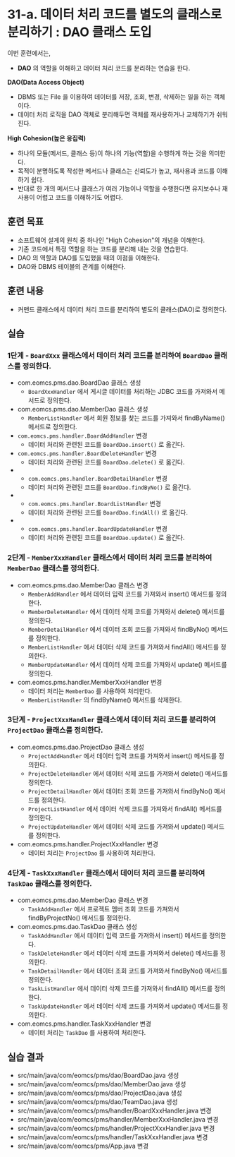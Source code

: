 # 31-a. 데이터 처리 코드를 별도의 클래스로 분리하기 : DAO 클래스 도입

이번 훈련에서는,
- **DAO** 의 역할을 이해하고 데이터 처리 코드를 분리하는 연습을 한다.

**DAO(Data Access Object)**
- DBMS 또는 File 을 이용하여 데이터를 저장, 조회, 변경, 삭제하는 일을 하는 객체이다.
- 데이터 처리 로직을 DAO 객체로 분리해두면 객체를 재사용하거나 교체하기가 쉬워진다.

**High Cohesion(높은 응집력)**
- 하나의 모듈(메서드, 클래스 등)이 하나의 기능(역할)을 수행하게 하는 것을 의미한다.
- 목적이 분명하도록 작성한 메서드나 클래스는 신뢰도가 높고, 재사용과 코드를 이해하기 쉽다.
- 반대로 한 개의 메서드나 클래스가 여러 기능이나 역할을 수행한다면
  유지보수나 재사용이 어렵고 코드를 이해하기도 어렵다.

## 훈련 목표
- 소프트웨어 설계의 원칙 중 하나인 "High Cohesion"의 개념을 이해한다.
- 기존 코드에서 특정 역할을 하는 코드를 분리해 내는 것을 연습한다.
- DAO 의 역할과 DAO를 도입했을 때의 이점을 이해한다.
- DAO와 DBMS 테이블의 관계를 이해한다.

## 훈련 내용
- 커맨드 클래스에서 데이터 처리 코드를 분리하여 별도의 클래스(DAO)로 정의한다.

## 실습

### 1단계 - `BoardXxx` 클래스에서 데이터 처리 코드를 분리하여 `BoardDao` 클래스를 정의한다.

- com.eomcs.pms.dao.BoardDao 클래스 생성
  - `BoardXxxHandler` 에서 게시글 데이터를 처리하는 JDBC 코드를 가져와서 메서드로 정의한다.
- com.eomcs.pms.dao.MemberDao 클래스 생성
  - `MemberListHandler` 에서 회원 정보를 찾는 코드를 가져와서 findByName() 메서드로 정의한다.
- `com.eomcs.pms.handler.BoardAddHandler` 변경
  - 데이터 처리와 관련된 코드를 `BoardDao.insert()` 로 옮긴다.
- `com.eomcs.pms.handler.BoardDeleteHandler` 변경
  - 데이터 처리와 관련된 코드를 `BoardDao.delete()` 로 옮긴다.
- - `com.eomcs.pms.handler.BoardDetailHandler` 변경
  - 데이터 처리와 관련된 코드를 `BoardDao.findByNo()` 로 옮긴다.
- - `com.eomcs.pms.handler.BoardListHandler` 변경
  - 데이터 처리와 관련된 코드를 `BoardDao.findAll()` 로 옮긴다.
- - `com.eomcs.pms.handler.BoardUpdateHandler` 변경
  - 데이터 처리와 관련된 코드를 `BoardDao.update()` 로 옮긴다.

### 2단계 - `MemberXxxHandler` 클래스에서 데이터 처리 코드를 분리하여 `MemberDao` 클래스를 정의한다.
- com.eomcs.pms.dao.MemberDao 클래스 변경
  - `MemberAddHandler` 에서 데이터 입력 코드를 가져와서 insert() 메서드를 정의한다.
  - `MemberDeleteHandler` 에서 데이터 삭제 코드를 가져와서 delete() 메서드를 정의한다.
  - `MemberDetailHandler` 에서 데이터 조회 코드를 가져와서 findByNo() 메서드를 정의한다.
  - `MemberListHandler` 에서 데이터 삭제 코드를 가져와서 findAll() 메서드를 정의한다.
  - `MemberUpdateHandler` 에서 데이터 삭제 코드를 가져와서 update() 메서드를 정의한다.
- com.eomcs.pms.handler.MemberXxxHandler 변경
  - 데이터 처리는 `MemberDao` 를 사용하여 처리한다.
  - `MemberListHandler` 의 findByName() 메서드를 삭제한다.

### 3단계 - `ProjectXxxHandler` 클래스에서 데이터 처리 코드를 분리하여 `ProjectDao` 클래스를 정의한다.
- com.eomcs.pms.dao.ProjectDao 클래스 생성
  - `ProjectAddHandler` 에서 데이터 입력 코드를 가져와서 insert() 메서드를 정의한다.
  - `ProjectDeleteHandler` 에서 데이터 삭제 코드를 가져와서 delete() 메서드를 정의한다.
  - `ProjectDetailHandler` 에서 데이터 조회 코드를 가져와서 findByNo() 메서드를 정의한다.
  - `ProjectListHandler` 에서 데이터 삭제 코드를 가져와서 findAll() 메서드를 정의한다.
  - `ProjectUpdateHandler` 에서 데이터 삭제 코드를 가져와서 update() 메서드를 정의한다.
- com.eomcs.pms.handler.ProjectXxxHandler 변경
  - 데이터 처리는 `ProjectDao` 를 사용하여 처리한다.

### 4단계 - `TaskXxxHandler` 클래스에서 데이터 처리 코드를 분리하여 `TaskDao` 클래스를 정의한다.
- com.eomcs.pms.dao.MemberDao 클래스 변경
  - `TaskAddHandler` 에서 프로젝트 멤버 조회 코드를 가져와서 findByProjectNo() 메서드를 정의한다.
- com.eomcs.pms.dao.TaskDao 클래스 생성
  - `TaskAddHandler` 에서 데이터 입력 코드를 가져와서 insert() 메서드를 정의한다.
  - `TaskDeleteHandler` 에서 데이터 삭제 코드를 가져와서 delete() 메서드를 정의한다.
  - `TaskDetailHandler` 에서 데이터 조회 코드를 가져와서 findByNo() 메서드를 정의한다.
  - `TaskListHandler` 에서 데이터 삭제 코드를 가져와서 findAll() 메서드를 정의한다.
  - `TaskUpdateHandler` 에서 데이터 삭제 코드를 가져와서 update() 메서드를 정의한다.
- com.eomcs.pms.handler.TaskXxxHandler 변경
  - 데이터 처리는 `TaskDao` 를 사용하여 처리한다.

## 실습 결과
- src/main/java/com/eomcs/pms/dao/BoardDao.java 생성
- src/main/java/com/eomcs/pms/dao/MemberDao.java 생성
- src/main/java/com/eomcs/pms/dao/ProjectDao.java 생성
- src/main/java/com/eomcs/pms/dao/TeamDao.java 생성
- src/main/java/com/eomcs/pms/handler/BoardXxxHandler.java 변경
- src/main/java/com/eomcs/pms/handler/MemberXxxHandler.java 변경
- src/main/java/com/eomcs/pms/handler/ProjectXxxHandler.java 변경
- src/main/java/com/eomcs/pms/handler/TaskXxxHandler.java 변경
- src/main/java/com/eomcs/pms/App.java 변경
